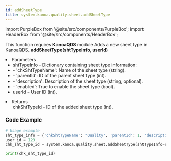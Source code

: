 ```yaml
---
id: addSheetType
title: system.kanoa.quality.sheet.addSheetType
---
```


import PurpleBox from '@site/src/components/PurpleBox';
import HeaderBox from '@site/src/components/HeaderBox';

<PurpleBox>This function requires <b>KanoaQDS</b> module</PurpleBox>
<HeaderBox header="Description">Adds a new sheet type in KanoaQDS.</HeaderBox>
<HeaderBox header="Syntax">
    <b>addSheetType(shtTypeInfo, userId)</b>
    <li> Parameters <br />
        <ul>
            <li>shtTypeInfo - Dictionary containing sheet type information:</li>
            <li>  - 'chkShtTypeName': Name of the sheet type (string).</li>
            <li>  - 'parentId': ID of the parent sheet type (int).</li>
            <li>  - 'description': Description of the sheet type (string, optional).</li>
            <li>  - 'enabled': True to enable the sheet type (bool).</li>
            <li>userId - User ID (int).</li>
        </ul>
    </li>
    <li> Returns <br />
        <ul>chkShtTypeId - ID of the added sheet type (int).</ul>
    </li>
</HeaderBox>

### Code Example
```python
# Usage example
sht_type_info = {'chkShtTypeName': 'Quality', 'parentId': 1, 'description': None, 'enabled': True}
user_id = 123
chk_sht_type_id = system.kanoa.quality.sheet.addSheetType(shtTypeInfo=sht_type_info, userId=user_id)

print(chk_sht_type_id)
